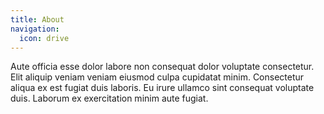 ```yaml
---
title: About
navigation:
  icon: drive
---
```

Aute officia esse dolor labore non consequat dolor voluptate consectetur. Elit aliquip veniam veniam eiusmod culpa cupidatat minim. Consectetur aliqua ex est fugiat duis laboris. Eu irure ullamco sint consequat voluptate duis. Laborum ex exercitation minim aute fugiat.